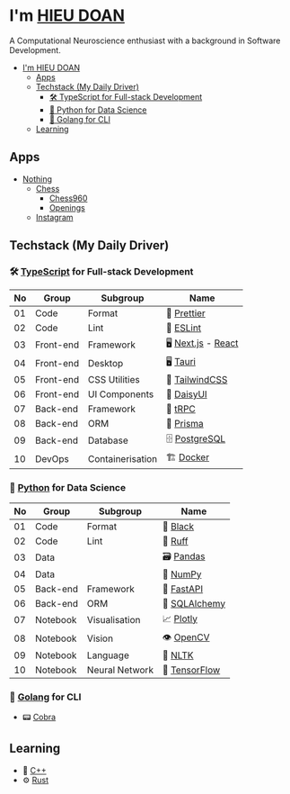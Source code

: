 # I'm [HIEU DOAN](https://hieudoanm.github.io)

A Computational Neuroscience enthusiast with a background in Software Development.

- [I'm HIEU DOAN](#im-hieu-doan)
  - [Apps](#apps)
  - [Techstack (My Daily Driver)](#techstack-my-daily-driver)
    - [🛠️ TypeScript for Full-stack Development](#️-typescript-for-full-stack-development)
    - [🐍 Python for Data Science](#-python-for-data-science)
    - [🦦 Golang for CLI](#-golang-for-cli)
  - [Learning](#learning)

## Apps

- [Nothing](https://hieudoanm.github.io/apps)
  - [Chess](https://hieudoanm.github.io/apps/chess)
    - [Chess960](https://hieudoanm.github.io/apps/chess/books/chess960)
    - [Openings](https://hieudoanm.github.io/apps/chess/books/openings)
  - [Instagram](https://hieudoanm.github.io/apps/images/instagram)

## Techstack (My Daily Driver)

### 🛠️ [TypeScript][typescript] for Full-stack Development

| No  | Group     | Subgroup         | Name                                   |
| --- | --------- | ---------------- | -------------------------------------- |
| 01  | Code      | Format           | 💅 [Prettier][prettier]                |
| 02  | Code      | Lint             | 🧰 [ESLint][eslint]                    |
| 03  | Front-end | Framework        | 🖥️ [Next.js][next.js] - [React][react] |
| 04  | Front-end | Desktop          | 🖥️ [Tauri][tauri]                      |
| 05  | Front-end | CSS Utilities    | 💅 [TailwindCSS][tailwindcss]          |
| 06  | Front-end | UI Components    | 💅 [DaisyUI][daisyui]                  |
| 07  | Back-end  | Framework        | 🚀 [tRPC][trpc]                        |
| 08  | Back-end  | ORM              | 🔌 [Prisma][prisma]                    |
| 09  | Back-end  | Database         | 🗄️ [PostgreSQL][postgresql]            |
| 10  | DevOps    | Containerisation | 🏗️ [Docker][docker]                    |

### 🐍 [Python][python] for Data Science

| No  | Group    | Subgroup       | Name                        |
| --- | -------- | -------------- | --------------------------- |
| 01  | Code     | Format         | 💅 [Black][black]           |
| 02  | Code     | Lint           | 🧰 [Ruff][ruff]             |
| 03  | Data     |                | 🗃️ [Pandas][pandas]         |
| 04  | Data     |                | 🧮 [NumPy][numpy]           |
| 05  | Back-end | Framework      | 🚀 [FastAPI][fastapi]       |
| 06  | Back-end | ORM            | 🔌 [SQLAlchemy][sqlalchemy] |
| 07  | Notebook | Visualisation  | 📈 [Plotly][plotly]         |
| 08  | Notebook | Vision         | 👁️ [OpenCV][opencv]         |
| 09  | Notebook | Language       | 💬 [NLTK][nltk]             |
| 10  | Notebook | Neural Network | 🧠 [TensorFlow][tensorflow] |

### 🦦 [Golang][golang] for CLI

- 📟 [Cobra](https://cobra.dev/)

## Learning

- 🧰 [C++][cplusplus]
- ⚙️ [Rust][rust]

[black]: https://black.readthedocs.io/en/stable/
[cplusplus]: https://cplusplus.com/
[daisyui]: https://daisyui.com/
[docker]: https://www.docker.com/
[eslint]: https://eslint.org/
[fastapi]: https://fastapi.tiangolo.com/
[golang]: https://go.dev/
[typescript]: https://www.typescriptlang.org/
[next.js]: https://nextjs.org/
[nltk]: https://www.nltk.org/
[numpy]: https://numpy.org/
[opencv]: https://opencv.org/
[pandas]: https://pandas.pydata.org/
[plotly]: https://plotly.com/
[postgresql]: https://www.postgresql.org/
[prettier]: https://prettier.io/
[prisma]: https://www.prisma.io/
[python]: https://www.python.org/
[react]: https://react.dev/
[ruff]: https://docs.astral.sh/ruff/
[rust]: https://www.rust-lang.org/
[sqlalchemy]: https://www.sqlalchemy.org/
[tailwindcss]: https://tailwindcss.com/
[tauri]: https://v2.tauri.app/
[tensorflow]: https://www.tensorflow.org
[trpc]: https://trpc.io/
